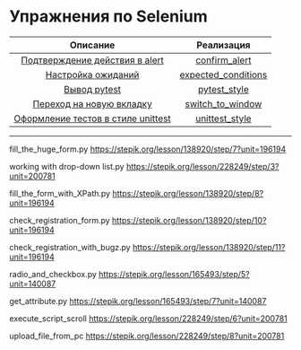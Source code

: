 # Упражнения по Selenium

|                           Описание                            |                       Реализация                        |
|:-------------------------------------------------------------:|:-------------------------------------------------------:|
|   [Подтверждение действия в alert](tasks/confirm_alert.md)    |       [confirm_alert](solutions/confirm_alert.py)       |
|      [Настройка ожиданий](tasks/expected_conditions.md)       | [expected_conditions](solutions/expected_conditions.py) |
|             [Вывод pytest](tasks/pytest_style.md)             |        [pytest_style](solutions/pytest_style.py)        |
|     [Переход на новую вкладку](tasks/switch_to_window.md)     |    [switch_to_window](solutions/switch_to_window.py)    |
| [Оформление тестов в стиле unittest](tasks/unittest_style.md) |      [unittest_style](solutions/unittest_style.py)      |

---
fill_the_huge_form.py https://stepik.org/lesson/138920/step/7?unit=196194

working with drop-down list.py     https://stepik.org/lesson/228249/step/3?unit=200781

fill_the_form_with_XPath.py https://stepik.org/lesson/138920/step/8?unit=196194

check_registration_form.py https://stepik.org/lesson/138920/step/10?unit=196194

check_registration_with_bugz.py https://stepik.org/lesson/138920/step/11?unit=196194

radio_and_checkbox.py https://stepik.org/lesson/165493/step/5?unit=140087

get_attribute.py https://stepik.org/lesson/165493/step/7?unit=140087

execute_script_scroll https://stepik.org/lesson/228249/step/6?unit=200781

upload_file_from_pc  https://stepik.org/lesson/228249/step/8?unit=200781
